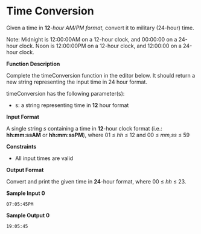 # Time Conversion

Given a time in **12**-*hour AM/PM format*, convert it to military (24-hour) time.

Note: Midnight is 12:00:00AM on a 12-hour clock, and 00:00:00 on a 24-hour clock. Noon is 12:00:00PM on a 12-hour clock, and 12:00:00 on a 24-hour clock.

**Function Description**

Complete the timeConversion function in the editor below. It should return a new string representing the input time in 24 hour format.

timeConversion has the following parameter(s):
* s: a string representing time in **12** hour format

**Input Format**

A single string *s* containing a time in **12**-hour clock format (i.e.: **hh:mm:ssAM** or **hh:mm:ssPM**), where 01 ≤ *hh* ≤ 12 and 00 ≤ *mm,ss* ≤ 59

**Constraints**
* All input times are valid

**Output Format**

Convert and print the given time in **24**-hour format, where 00 ≤ *hh* ≤ 23.

**Sample Input 0**
```
07:05:45PM
```

**Sample Output 0**
```
19:05:45
```
